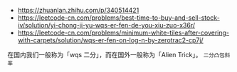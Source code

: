 - https://zhuanlan.zhihu.com/p/340514421
- https://leetcode-cn.com/problems/best-time-to-buy-and-sell-stock-iv/solution/yi-chong-ji-yu-wqs-er-fen-de-you-xiu-zuo-x36r/
- https://leetcode-cn.com/problems/minimum-white-tiles-after-covering-with-carpets/solution/wqs-er-fen-on-log-n-by-zerotrac2-cp7j/

在国内我们一般称为「wqs 二分」，而在国外一般称为「Alien Trick」。
`二分凸包斜率`
